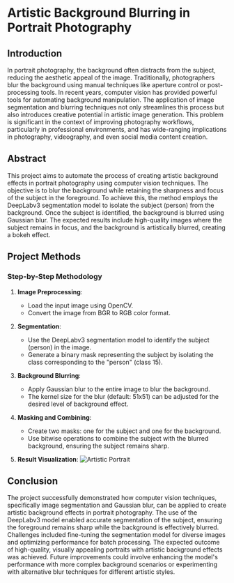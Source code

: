 # Artistic Background Blurring in Portrait Photography

## Introduction
In portrait photography, the background often distracts from the subject, reducing the aesthetic appeal of the image. Traditionally, photographers blur the background using manual techniques like aperture control or post-processing tools. In recent years, computer vision has provided powerful tools for automating background manipulation. The application of image segmentation and blurring techniques not only streamlines this process but also introduces creative potential in artistic image generation. This problem is significant in the context of improving photography workflows, particularly in professional environments, and has wide-ranging implications in photography, videography, and even social media content creation.

## Abstract
This project aims to automate the process of creating artistic background effects in portrait photography using computer vision techniques. The objective is to blur the background while retaining the sharpness and focus of the subject in the foreground. To achieve this, the method employs the DeepLabv3 segmentation model to isolate the subject (person) from the background. Once the subject is identified, the background is blurred using Gaussian blur. The expected results include high-quality images where the subject remains in focus, and the background is artistically blurred, creating a bokeh effect.

## Project Methods

### Step-by-Step Methodology

1. **Image Preprocessing**:
   - Load the input image using OpenCV.
   - Convert the image from BGR to RGB color format.
  
2. **Segmentation**:
   - Use the DeepLabv3 segmentation model to identify the subject (person) in the image.
   - Generate a binary mask representing the subject by isolating the class corresponding to the "person" (class 15).

3. **Background Blurring**:
   - Apply Gaussian blur to the entire image to blur the background.
   - The kernel size for the blur (default: 51x51) can be adjusted for the desired level of background effect.

4. **Masking and Combining**:
   - Create two masks: one for the subject and one for the background.
   - Use bitwise operations to combine the subject with the blurred background, ensuring the subject remains sharp.

5. **Result Visualization**:
![Artistic Portrait](images/portrait.jpg)

## Conclusion
The project successfully demonstrated how computer vision techniques, specifically image segmentation and Gaussian blur, can be applied to create artistic background effects in portrait photography. The use of the DeepLabv3 model enabled accurate segmentation of the subject, ensuring the foreground remains sharp while the background is effectively blurred. Challenges included fine-tuning the segmentation model for diverse images and optimizing performance for batch processing. The expected outcome of high-quality, visually appealing portraits with artistic background effects was achieved. Future improvements could involve enhancing the model's performance with more complex background scenarios or experimenting with alternative blur techniques for different artistic styles.
